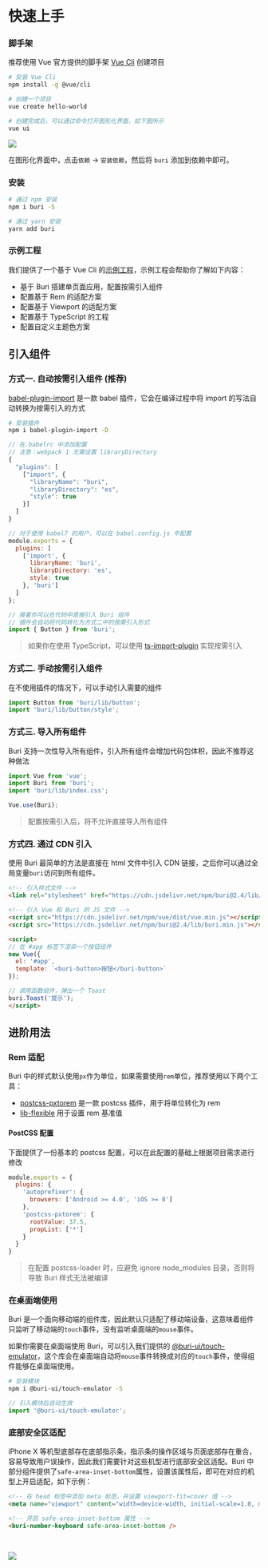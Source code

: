 # 快速上手

### 脚手架

推荐使用 Vue 官方提供的脚手架 [Vue Cli](https://cli.vuejs.org/zh/) 创建项目

```bash
# 安装 Vue Cli
npm install -g @vue/cli

# 创建一个项目
vue create hello-world

# 创建完成后，可以通过命令打开图形化界面，如下图所示
vue ui
```

![](https://img.yzcdn.cn/buri/vue-cli-demo-201809032000.png)

在图形化界面中，点击`依赖` -> `安装依赖`，然后将 `buri` 添加到依赖中即可。

### 安装

```bash
# 通过 npm 安装
npm i buri -S

# 通过 yarn 安装
yarn add buri
```

### 示例工程

我们提供了一个基于 Vue Cli 的[示例工程](https://github.com/flykizz/buri-demo)，示例工程会帮助你了解如下内容：

- 基于 Buri 搭建单页面应用，配置按需引入组件
- 配置基于 Rem 的适配方案
- 配置基于 Viewport 的适配方案
- 配置基于 TypeScript 的工程
- 配置自定义主题色方案


## 引入组件

### 方式一. 自动按需引入组件 (推荐)

[babel-plugin-import](https://github.com/ant-design/babel-plugin-import) 是一款 babel 插件，它会在编译过程中将 import 的写法自动转换为按需引入的方式

```bash
# 安装插件
npm i babel-plugin-import -D
```

```js
// 在.babelrc 中添加配置
// 注意：webpack 1 无需设置 libraryDirectory
{
  "plugins": [
    ["import", {
      "libraryName": "buri",
      "libraryDirectory": "es",
      "style": true
    }]
  ]
}

// 对于使用 babel7 的用户，可以在 babel.config.js 中配置
module.exports = {
  plugins: [
    ['import', {
      libraryName: 'buri',
      libraryDirectory: 'es',
      style: true
    }, 'buri']
  ]
};
```

```js
// 接着你可以在代码中直接引入 Buri 组件
// 插件会自动将代码转化为方式二中的按需引入形式
import { Button } from 'buri';
```

> 如果你在使用 TypeScript，可以使用 [ts-import-plugin](https://github.com/Brooooooklyn/ts-import-plugin) 实现按需引入

### 方式二. 手动按需引入组件

在不使用插件的情况下，可以手动引入需要的组件

```js
import Button from 'buri/lib/button';
import 'buri/lib/button/style';
```

### 方式三. 导入所有组件

Buri 支持一次性导入所有组件，引入所有组件会增加代码包体积，因此不推荐这种做法

```js
import Vue from 'vue';
import Buri from 'buri';
import 'buri/lib/index.css';

Vue.use(Buri);
```

> 配置按需引入后，将不允许直接导入所有组件

### 方式四. 通过 CDN 引入

使用 Buri 最简单的方法是直接在 html 文件中引入 CDN 链接，之后你可以通过全局变量`buri`访问到所有组件。

```html
<!-- 引入样式文件 -->
<link rel="stylesheet" href="https://cdn.jsdelivr.net/npm/buri@2.4/lib/index.css">

<!-- 引入 Vue 和 Buri 的 JS 文件 -->
<script src="https://cdn.jsdelivr.net/npm/vue/dist/vue.min.js"></script>
<script src="https://cdn.jsdelivr.net/npm/buri@2.4/lib/buri.min.js"></script>

<script>
// 在 #app 标签下渲染一个按钮组件
new Vue({
  el: '#app',
  template: `<buri-button>按钮</buri-button>`
});

// 调用函数组件，弹出一个 Toast
buri.Toast('提示');
</script>
```

## 进阶用法

### Rem 适配

Buri 中的样式默认使用`px`作为单位，如果需要使用`rem`单位，推荐使用以下两个工具：

- [postcss-pxtorem](https://github.com/cuth/postcss-pxtorem) 是一款 postcss 插件，用于将单位转化为 rem
- [lib-flexible](https://github.com/amfe/lib-flexible) 用于设置 rem 基准值

#### PostCSS 配置

下面提供了一份基本的 postcss 配置，可以在此配置的基础上根据项目需求进行修改

```js
module.exports = {
  plugins: {
    'autoprefixer': {
      browsers: ['Android >= 4.0', 'iOS >= 8']
    },
    'postcss-pxtorem': {
      rootValue: 37.5,
      propList: ['*']
    }
  }
}
```

> 在配置 postcss-loader 时，应避免 ignore node_modules 目录，否则将导致 Buri 样式无法被编译

### 在桌面端使用

Buri 是一个面向移动端的组件库，因此默认只适配了移动端设备，这意味着组件只监听了移动端的`touch`事件，没有监听桌面端的`mouse`事件。

如果你需要在桌面端使用 Buri，可以引入我们提供的 [@buri-ui/touch-emulator](https://github.com/flykizz/buri/tree/dev/packages/buri-touch-emulator)，这个库会在桌面端自动将`mouse`事件转换成对应的`touch`事件，使得组件能够在桌面端使用。

```bash
# 安装模块
npm i @buri-ui/touch-emulator -S
```

```js
// 引入模块后自动生效
import '@buri-ui/touch-emulator';
```

### 底部安全区适配

iPhone X 等机型底部存在底部指示条，指示条的操作区域与页面底部存在重合，容易导致用户误操作，因此我们需要针对这些机型进行底部安全区适配。Buri 中部分组件提供了`safe-area-inset-bottom`属性，设置该属性后，即可在对应的机型上开启适配，如下示例：

```html
<!-- 在 head 标签中添加 meta 标签，并设置 viewport-fit=cover 值 -->
<meta name="viewport" content="width=device-width, initial-scale=1.0, maximum-scale=1.0, minimum-scale=1.0, viewport-fit=cover">

<!-- 开启 safe-area-inset-bottom 属性 -->
<buri-number-keyboard safe-area-inset-bottom />
```

<img src="https://b.yzcdn.cn/buri/safearea.png" style="margin-top: 30px;">
